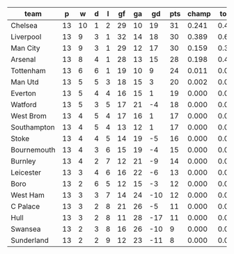 |    team     | p  | w  | d | l | gf | ga | gd  | pts | champ | top2  | top3  | top4  |  5-7  | bot4  | bot3  | bot2  |
|-------------|----|----|---|---|----|----|-----|-----|-------|-------|-------|-------|-------|-------|-------|-------|
| Chelsea     | 13 | 10 | 1 | 2 | 29 | 10 |  19 |  31 | 0.241 | 0.494 | 0.729 | 0.908 | 0.090 | 0.000 | 0.000 | 0.000|
| Liverpool   | 13 |  9 | 3 | 1 | 32 | 14 |  18 |  30 | 0.389 | 0.650 | 0.838 | 0.953 | 0.046 | 0.000 | 0.000 | 0.000|
| Man City    | 13 |  9 | 3 | 1 | 29 | 12 |  17 |  30 | 0.159 | 0.356 | 0.587 | 0.838 | 0.159 | 0.000 | 0.000 | 0.000|
| Arsenal     | 13 |  8 | 4 | 1 | 28 | 13 |  15 |  28 | 0.198 | 0.441 | 0.683 | 0.881 | 0.117 | 0.000 | 0.000 | 0.000|
| Tottenham   | 13 |  6 | 6 | 1 | 19 | 10 |   9 |  24 | 0.011 | 0.050 | 0.127 | 0.294 | 0.628 | 0.000 | 0.000 | 0.000|
| Man Utd     | 13 |  5 | 5 | 3 | 18 | 15 |   3 |  20 | 0.002 | 0.009 | 0.029 | 0.089 | 0.642 | 0.002 | 0.001 | 0.001|
| Everton     | 13 |  5 | 4 | 4 | 16 | 15 |   1 |  19 | 0.000 | 0.001 | 0.003 | 0.012 | 0.291 | 0.031 | 0.015 | 0.006|
| Watford     | 13 |  5 | 3 | 5 | 17 | 21 |  -4 |  18 | 0.000 | 0.000 | 0.000 | 0.001 | 0.093 | 0.137 | 0.082 | 0.040|
| West Brom   | 13 |  4 | 5 | 4 | 17 | 16 |   1 |  17 | 0.000 | 0.000 | 0.001 | 0.005 | 0.183 | 0.066 | 0.036 | 0.016|
| Southampton | 13 |  4 | 5 | 4 | 13 | 12 |   1 |  17 | 0.000 | 0.000 | 0.003 | 0.015 | 0.347 | 0.022 | 0.009 | 0.004|
| Stoke       | 13 |  4 | 4 | 5 | 14 | 19 |  -5 |  16 | 0.000 | 0.000 | 0.000 | 0.001 | 0.069 | 0.184 | 0.119 | 0.061|
| Bournemouth | 13 |  4 | 3 | 6 | 15 | 19 |  -4 |  15 | 0.000 | 0.000 | 0.000 | 0.001 | 0.075 | 0.180 | 0.116 | 0.062|
| Burnley     | 13 |  4 | 2 | 7 | 12 | 21 |  -9 |  14 | 0.000 | 0.000 | 0.000 | 0.000 | 0.029 | 0.345 | 0.245 | 0.152|
| Leicester   | 13 |  3 | 4 | 6 | 16 | 22 |  -6 |  13 | 0.000 | 0.000 | 0.000 | 0.000 | 0.051 | 0.251 | 0.172 | 0.101|
| Boro        | 13 |  2 | 6 | 5 | 12 | 15 |  -3 |  12 | 0.000 | 0.000 | 0.000 | 0.002 | 0.108 | 0.129 | 0.082 | 0.041|
| West Ham    | 13 |  3 | 3 | 7 | 14 | 24 | -10 |  12 | 0.000 | 0.000 | 0.000 | 0.000 | 0.003 | 0.675 | 0.570 | 0.434|
| C Palace    | 13 |  3 | 2 | 8 | 21 | 26 |  -5 |  11 | 0.000 | 0.000 | 0.000 | 0.000 | 0.018 | 0.408 | 0.305 | 0.193|
| Hull        | 13 |  3 | 2 | 8 | 11 | 28 | -17 |  11 | 0.000 | 0.000 | 0.000 | 0.000 | 0.008 | 0.583 | 0.465 | 0.329|
| Swansea     | 13 |  2 | 3 | 8 | 16 | 26 | -10 |   9 | 0.000 | 0.000 | 0.000 | 0.000 | 0.039 | 0.311 | 0.220 | 0.136|
| Sunderland  | 13 |  2 | 2 | 9 | 12 | 23 | -11 |   8 | 0.000 | 0.000 | 0.000 | 0.000 | 0.004 | 0.674 | 0.564 | 0.424|
